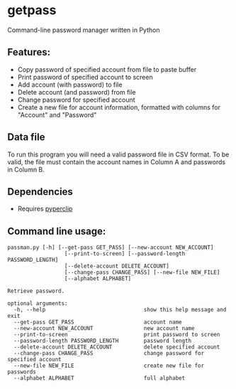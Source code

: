# getpass

Command-line password manager written in Python

## Features:

* Copy password of specified account from file to paste buffer
* Print password of specified account to screen
* Add account (with password) to file
* Delete account (and password) from file
* Change password for specified account
* Create a new file for account information, formatted with columns for "Account" and "Password"

## Data file
To run this program you will need a valid password file in CSV format. To be valid, the file must contain the account names in Column A and passwords in Column B. 

## Dependencies
* Requires [pyperclip](https://pypi.org/project/pyperclip/)

## Command line usage:
````
passman.py [-h] [--get-pass GET_PASS] [--new-account NEW_ACCOUNT]
                  [--print-to-screen] [--password-length PASSWORD_LENGTH]
                  [--delete-account DELETE_ACCOUNT]
                  [--change-pass CHANGE_PASS] [--new-file NEW_FILE]
                  [--alphabet ALPHABET]

Retrieve password.

optional arguments:
  -h, --help                               show this help message and exit
  --get-pass GET_PASS                      account name
  --new-account NEW_ACCOUNT                new account name
  --print-to-screen                        print password to screen
  --password-length PASSWORD_LENGTH        password length
  --delete-account DELETE_ACCOUNT          delete specified account
  --change-pass CHANGE_PASS                change password for specified account
  --new-file NEW_FILE                      create new file for passwords
  --alphabet ALPHABET                      full alphabet
````
